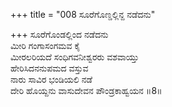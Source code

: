 +++
title = "008 ಸೂರೆಗೊಣ್ಡಲ್ಲಿನ್ದ ನಡೆದನು"

+++
ಸೂರೆಗೊಂಡಲ್ಲಿಂದ ನಡೆದನು  
ಮೀರಿ ಗಂಗಾಸಂಗಮವ ಕೈ  
ಮೀರಲರಿಯದೆ ಸಂಧಿಗವನೀಶ್ವರರು ವಶವಾಯ್ತು  
ಹೇರಿಸಿದನನುಪಮದ ವಸ್ತುವ  
ನಾರು ಸಾವಿರ ಭಂಡಿಯಲಿ ನಡೆ  
ದೇರಿ ಹೊಯ್ದನು ವಾಸುದೇವನ ಪೌಂಡ್ರಕಾಹ್ವಯನ     ॥8॥
